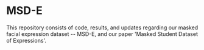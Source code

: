 # MSD-E
This repository consists of code, results, and updates regarding our masked facial expression dataset -- MSD-E, and our paper 'Masked Student Dataset of Expressions'.


